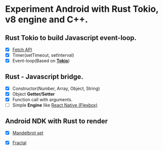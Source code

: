 # Experiment Android with Rust Tokio, v8 engine and C++.

## Rust Tokio to build Javascript event-loop.
  - [x] [Fetch API](https://developer.mozilla.org/en-US/docs/Web/API/Fetch_API)
  - [x] Timer(setTimeout, setInterval)
  - [x] Event-loop(Based on [**Tokio**](https://tokio.rs/))
  
## Rust - Javascript bridge.
  - [x] Constructor(Number, Array, Object, String)
  - [x] Object **Getter/Setter**
  - [x] Function call with arguments.
  - [ ] Simple **Engine** like [React Native (Flexbox)](https://facebook.github.io/react-native)
  
## Android NDK with Rust to render
  - [x] [Mandelbrot set](https://en.wikipedia.org/wiki/Mandelbrot_set)
  - [x] [Fractal](https://en.wikipedia.org/wiki/Fractal)
  
